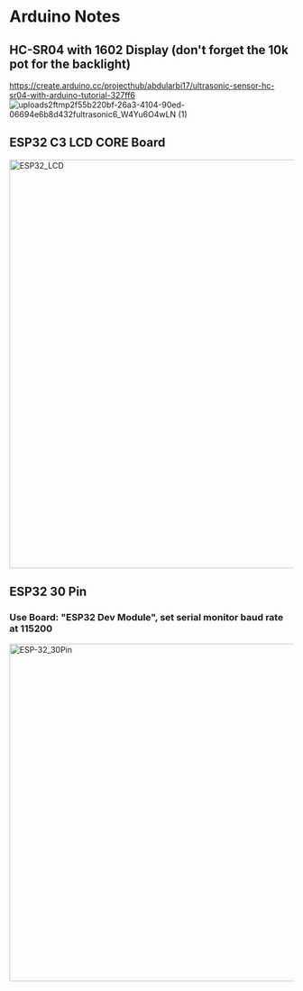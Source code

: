 # Arduino Notes

## HC-SR04 with 1602 Display (don't forget the 10k pot for the backlight)

https://create.arduino.cc/projecthub/abdularbi17/ultrasonic-sensor-hc-sr04-with-arduino-tutorial-327ff6
![uploads2ftmp2f55b220bf-26a3-4104-90ed-06694e6b8d432fultrasonic6_W4Yu6O4wLN (1)](https://user-images.githubusercontent.com/95183136/186540971-3e95af49-a592-4568-9dba-b2097033f606.png)

##  
## ESP32 C3 LCD CORE Board
<img width="725" alt="ESP32_LCD" src="https://user-images.githubusercontent.com/95183136/195641204-297c11a4-0a3b-4fd2-8433-7c56100f186a.PNG">

##
## ESP32 30 Pin
### Use Board: "ESP32 Dev Module", set serial monitor baud rate at 115200

<img width="599" alt="ESP-32_30Pin" src="https://user-images.githubusercontent.com/95183136/196012036-4faf6d37-914b-47b8-a246-5529b81abbcf.PNG">
